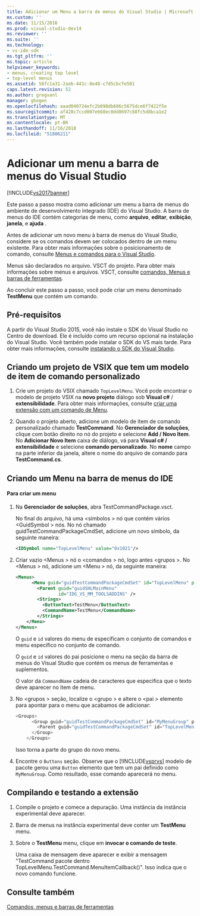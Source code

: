 ```yaml
---
title: Adicionar um Menu a barra de menus do Visual Studio | Microsoft Docs
ms.custom: ''
ms.date: 11/15/2016
ms.prod: visual-studio-dev14
ms.reviewer: ''
ms.suite: ''
ms.technology:
- vs-ide-sdk
ms.tgt_pltfrm: ''
ms.topic: article
helpviewer_keywords:
- menus, creating top level
- top-level menus
ms.assetid: 58fc1a31-2aeb-441c-8e48-c7d5cbcfe501
caps.latest.revision: 52
ms.author: gregvanl
manager: ghogen
ms.openlocfilehash: aaad040724efc2b090db606c5675dce6f7422f5e
ms.sourcegitcommit: af428c7ccd007e668ec0dd8697c88fc5d8bca1e2
ms.translationtype: MT
ms.contentlocale: pt-BR
ms.lasthandoff: 11/16/2018
ms.locfileid: "51806211"
---
```

# <a name="adding-a-menu-to-the-visual-studio-menu-bar"></a>Adicionar um menu a barra de menus do Visual Studio
[!INCLUDE[vs2017banner](../includes/vs2017banner.md)]

Este passo a passo mostra como adicionar um menu a barra de menus do ambiente de desenvolvimento integrado (IDE) do Visual Studio. A barra de menus do IDE contém categorias de menu, como **arquivo**, **editar**, **exibição**, **janela**, e **ajuda** .  
  
 Antes de adicionar um novo menu à barra de menus do Visual Studio, considere se os comandos devem ser colocados dentro de um menu existente. Para obter mais informações sobre o posicionamento de comando, consulte [Menus e comandos para o Visual Studio](../extensibility/ux-guidelines/menus-and-commands-for-visual-studio.md).  
  
 Menus são declarados no arquivo. VSCT do projeto. Para obter mais informações sobre menus e arquivos. VSCT, consulte [comandos, Menus e barras de ferramentas](../extensibility/internals/commands-menus-and-toolbars.md).  
  
 Ao concluir este passo a passo, você pode criar um menu denominado **TestMenu** que contém um comando.  
  
## <a name="prerequisites"></a>Pré-requisitos  
 A partir do Visual Studio 2015, você não instale o SDK do Visual Studio no Centro de download. Ele é incluído como um recurso opcional na instalação do Visual Studio. Você também pode instalar o SDK do VS mais tarde. Para obter mais informações, consulte [instalando o SDK do Visual Studio](../extensibility/installing-the-visual-studio-sdk.md).  
  
## <a name="creating-a-vsix-project-that-has-a-custom-command-item-template"></a>Criando um projeto de VSIX que tem um modelo de item de comando personalizado  
  
1.  Crie um projeto do VSIX chamado `TopLevelMenu`. Você pode encontrar o modelo de projeto VSIX na **novo projeto** diálogo sob **Visual c#** / **extensibilidade**.  Para obter mais informações, consulte [criar uma extensão com um comando de Menu](../extensibility/creating-an-extension-with-a-menu-command.md).  
  
2.  Quando o projeto aberto, adicione um modelo de item de comando personalizado chamado **TestCommand**. No **Gerenciador de soluções**, clique com botão direito no nó do projeto e selecione **Add / Novo Item**. No **Adicionar Novo Item** caixa de diálogo, vá para **Visual c# / extensibilidade** e selecione **comando personalizado**. No **nome** campo na parte inferior da janela, altere o nome do arquivo de comando para **TestCommand.cs**.  
  
## <a name="creating-a-menu-on-the-ide-menu-bar"></a>Criando um Menu na barra de menus do IDE  
  
#### <a name="to-create-a-menu"></a>Para criar um menu  
  
1.  Na **Gerenciador de soluções**, abra TestCommandPackage.vsct.  
  
     No final do arquivo, há uma \<símbolos > nó que contém vários \<GuidSymbol > nós. No nó chamado guidTestCommandPackageCmdSet, adicione um novo símbolo, da seguinte maneira:  
  
    ```xml  
    <IDSymbol name="TopLevelMenu" value="0x1021"/>  
    ```  
  
2.  Criar vazio \<Menus > nó o \<comandos > nó, logo antes \<grupos >. No \<Menus > nó, adicione um \<Menu > nó, da seguinte maneira:  
  
    ```xml  
    <Menus>  
          <Menu guid="guidTestCommandPackageCmdSet" id="TopLevelMenu" priority="0x700" type="Menu">  
            <Parent guid="guidSHLMainMenu"  
                    id="IDG_VS_MM_TOOLSADDINS" />  
            <Strings>  
              <ButtonText>TestMenu</ButtonText>  
              <CommandName>TestMenu</CommandName>  
            </Strings>  
        </Menu>  
    </Menus>  
    ```  
  
     O `guid` e `id` valores do menu de especificam o conjunto de comandos e menu específico no conjunto de comando.  
  
     O `guid` e `id` valores do pai posicione o menu na seção da barra de menus do Visual Studio que contém os menus de ferramentas e suplementos.  
  
     O valor da `CommandName` cadeia de caracteres que especifica que o texto deve aparecer no item de menu.  
  
3.  No \<grupos > seção, localize o \<grupo > e altere o \<pai > elemento para apontar para o menu que acabamos de adicionar:  
  
    ```csharp  
    <Groups>  
          <Group guid="guidTestCommandPackageCmdSet" id="MyMenuGroup" priority="0x0600">  
            <Parent guid="guidTestCommandPackageCmdSet" id="TopLevelMenu"/>  
          </Group>  
        </Groups>  
    ```  
  
     Isso torna a parte do grupo do novo menu.  
  
4.  Encontre o `Buttons` seção. Observe que o [!INCLUDE[vsprvs](../includes/vsprvs-md.md)] modelo de pacote gerou uma `Button` elemento que tem um pai definido como `MyMenuGroup`. Como resultado, esse comando aparecerá no menu.  
  
## <a name="building-and-testing-the-extension"></a>Compilando e testando a extensão  
  
1.  Compile o projeto e comece a depuração. Uma instância da instância experimental deve aparecer.  
  
2.  Barra de menus na instância experimental deve conter um **TestMenu** menu.  
  
3.  Sobre o **TestMenu** menu, clique em **invocar o comando de teste**.  
  
     Uma caixa de mensagem deve aparecer e exibir a mensagem "TestCommand pacote dentro TopLevelMenu.TestCommand.MenuItemCallback()". Isso indica que o novo comando funcione.  
  
## <a name="see-also"></a>Consulte também  
 [Comandos, menus e barras de ferramentas](../extensibility/internals/commands-menus-and-toolbars.md)

